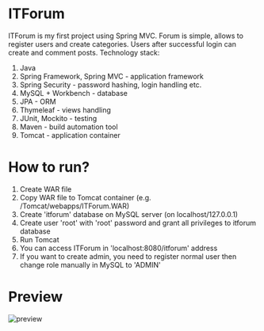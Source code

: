 # ITForum
  ITForum is my first project using Spring MVC. Forum is simple, allows to register users and create categories. 
  Users after successful login can create and comment posts.
  Technology stack:
  1. Java
  2. Spring Framework, Spring MVC - application framework
  3. Spring Security - password hashing, login handling etc.
  4. MySQL + Workbench - database
  5. JPA - ORM
  6. Thymeleaf - views handling
  7. JUnit, Mockito - testing
  8. Maven - build automation tool
  9. Tomcat - application container
  
# How to run?
  1. Create WAR file
  2. Copy WAR file to Tomcat container (e.g. /Tomcat/webapps/ITForum.WAR)
  3. Create 'itforum' database on MySQL server (on localhost/127.0.0.1)
  4. Create user 'root' with 'root' password and grant all privileges to itforum database
  5. Run Tomcat
  6. You can access ITForum in 'localhost:8080/itforum' address
  7. If you want to create admin, you need to register normal user then change role manually in MySQL to 'ADMIN'
  
# Preview
![preview](https://user-images.githubusercontent.com/31374669/36448072-ab75ed2e-1686-11e8-8df1-3151df437acc.JPG)
